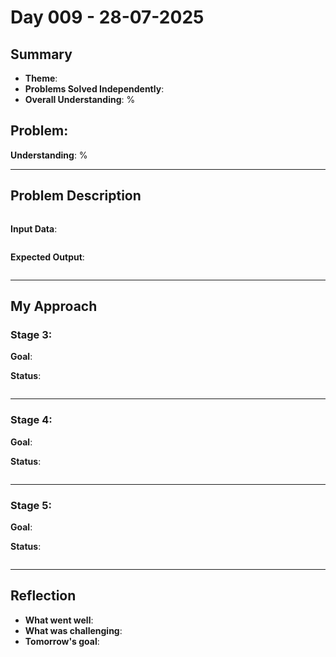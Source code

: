 # Day 009 - 28-07-2025

## Summary 
- **Theme**: 
- **Problems Solved Independently**: 
- **Overall Understanding**: %

## Problem: 
**Understanding**: %

---

## Problem Description
```
```

**Input Data**:
```
```

**Expected Output**:
```
``` 

---

## My Approach

### Stage 3: 
**Goal**:
 
**Status**: 

```php
```

---

### Stage 4: 
**Goal**:
 
**Status**: 

```php
```

---

### Stage 5: 
**Goal**:
 
**Status**: 

```php
```

---

## Reflection
- **What went well**:
- **What was challenging**:
- **Tomorrow's goal**:
